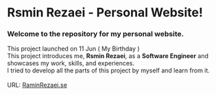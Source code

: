 # Rsmin Rezaei - Personal Website!

### Welcome to the repository for my personal website.

This project launched on 11 Jun ( My Birthday )
<br />
This project introduces me, **Rsmin Rezaei**, as a **Software Engineer** and showcases my work, skills, and experiences.
<br />
I tried to develop all the parts of this project by myself and learn from it.
<br />
<br />
URL: [RaminRezaei.se](https://raminrezaei.ir)

